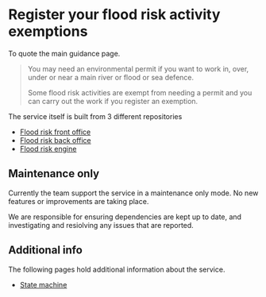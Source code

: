 # Register your flood risk activity exemptions

To quote the main guidance page.

> You may need an environmental permit if you want to work in, over, under or near a main river or flood or sea defence.
>
> Some flood risk activities are exempt from needing a permit and you can carry out the work if you register an exemption.

The service itself is built from 3 different repositories

- [Flood risk front office](https://github.com/DEFRA/flood-risk-front-office)
- [Flood risk back office](https://github.com/DEFRA/flood-risk-back-office)
- [Flood risk engine](https://github.com/DEFRA/flood-risk-engine)

## Maintenance only

Currently the team support the service in a maintenance only mode. No new features or improvements are taking place.

We are responsible for ensuring dependencies are kept up to date, and investigating and resiolving any issues that are reported.

## Additional info

The following pages hold additional information about the service.

- [State machine](state_machine.md)
